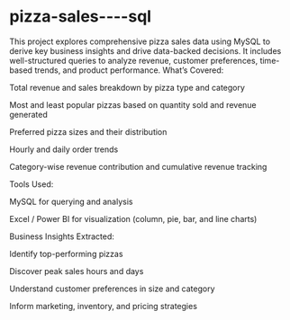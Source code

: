 # pizza-sales----sql
This project explores comprehensive pizza sales data using MySQL to derive key business insights and drive data-backed decisions. It includes well-structured queries to analyze revenue, customer preferences, time-based trends, and product performance.
What’s Covered:

Total revenue and sales breakdown by pizza type and category

Most and least popular pizzas based on quantity sold and revenue generated

Preferred pizza sizes and their distribution

Hourly and daily order trends

Category-wise revenue contribution and cumulative revenue tracking

Tools Used:

MySQL for querying and analysis

Excel / Power BI for visualization (column, pie, bar, and line charts)

Business Insights Extracted:

Identify top-performing pizzas

Discover peak sales hours and days

Understand customer preferences in size and category

Inform marketing, inventory, and pricing strategies

